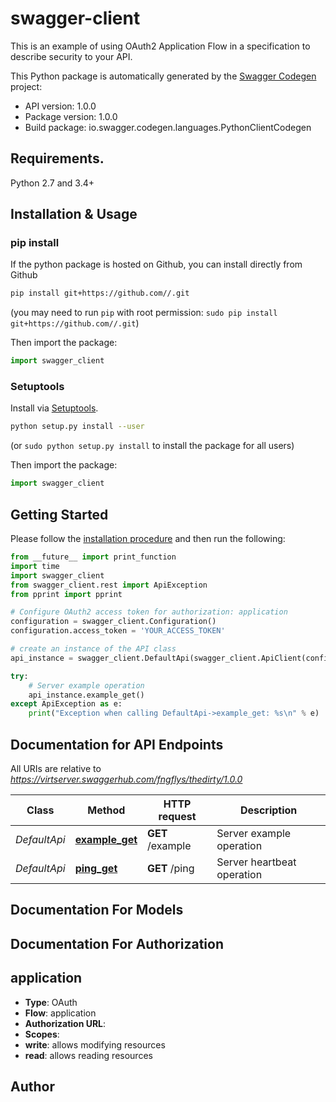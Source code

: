 # swagger-client
This is an example of using OAuth2 Application Flow in a specification to describe security to your API.

This Python package is automatically generated by the [Swagger Codegen](https://github.com/swagger-api/swagger-codegen) project:

- API version: 1.0.0
- Package version: 1.0.0
- Build package: io.swagger.codegen.languages.PythonClientCodegen

## Requirements.

Python 2.7 and 3.4+

## Installation & Usage
### pip install

If the python package is hosted on Github, you can install directly from Github

```sh
pip install git+https://github.com//.git
```
(you may need to run `pip` with root permission: `sudo pip install git+https://github.com//.git`)

Then import the package:
```python
import swagger_client 
```

### Setuptools

Install via [Setuptools](http://pypi.python.org/pypi/setuptools).

```sh
python setup.py install --user
```
(or `sudo python setup.py install` to install the package for all users)

Then import the package:
```python
import swagger_client
```

## Getting Started

Please follow the [installation procedure](#installation--usage) and then run the following:

```python
from __future__ import print_function
import time
import swagger_client
from swagger_client.rest import ApiException
from pprint import pprint

# Configure OAuth2 access token for authorization: application
configuration = swagger_client.Configuration()
configuration.access_token = 'YOUR_ACCESS_TOKEN'

# create an instance of the API class
api_instance = swagger_client.DefaultApi(swagger_client.ApiClient(configuration))

try:
    # Server example operation
    api_instance.example_get()
except ApiException as e:
    print("Exception when calling DefaultApi->example_get: %s\n" % e)

```

## Documentation for API Endpoints

All URIs are relative to *https://virtserver.swaggerhub.com/fngflys/thedirty/1.0.0*

Class | Method | HTTP request | Description
------------ | ------------- | ------------- | -------------
*DefaultApi* | [**example_get**](docs/DefaultApi.md#example_get) | **GET** /example | Server example operation
*DefaultApi* | [**ping_get**](docs/DefaultApi.md#ping_get) | **GET** /ping | Server heartbeat operation


## Documentation For Models



## Documentation For Authorization


## application

- **Type**: OAuth
- **Flow**: application
- **Authorization URL**: 
- **Scopes**: 
 - **write**: allows modifying resources
 - **read**: allows reading resources


## Author



